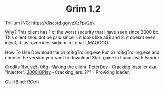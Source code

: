 <h1 align="center">Grim 1.2</h1>

Trillium INC: https://discord.gg/vzXzFpv2gk

Why?
This client has 1 of the worst security that i have seen since 3000 bc. This client shouldnt be paid since 1. it looks like a$$ and 2. it doesnt even inject, it just overrides sodium in Lunar LMAOOOO.

[3000IQPlayA]: https://github.com/3000IQPlay
[addressnoppingA]: https://github.com/addressnopping

How To Use
Download the GrimBigTrolling.exe
Run GrimBigTrolling.exe and choose the version you want to download
Start game in Lunar (with Fabric)

Credits
1fw, vz5, 06g- Making the client.
[PeterDev][addressnoppingA] - Cracking installer aka "injector".
[3000IQPlay][3000IQPlayA] - Cracking jars.
??? - Providing loader.

GUI (Bind: RCtrl)
